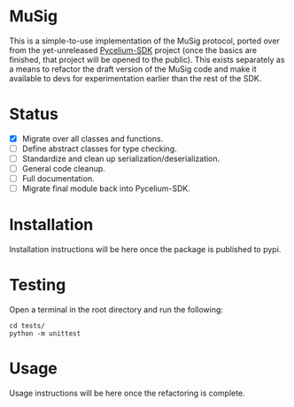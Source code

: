 # MuSig

This is a simple-to-use implementation of the MuSig protocol, ported over from
the yet-unreleased [Pycelium-SDK](https://github.com/k98kurz/pycelium-sdk)
project (once the basics are finished, that project will be opened to the
public). This exists separately as a means to refactor the draft version of the
MuSig code and make it available to devs for experimentation earlier than the
rest of the SDK.

# Status

- [x] Migrate over all classes and functions.
- [ ] Define abstract classes for type checking.
- [ ] Standardize and clean up serialization/deserialization.
- [ ] General code cleanup.
- [ ] Full documentation.
- [ ] Migrate final module back into Pycelium-SDK.

# Installation

Installation instructions will be here once the package is published to pypi.

# Testing

Open a terminal in the root directory and run the following:

```
cd tests/
python -m unittest
```

# Usage

Usage instructions will be here once the refactoring is complete.
